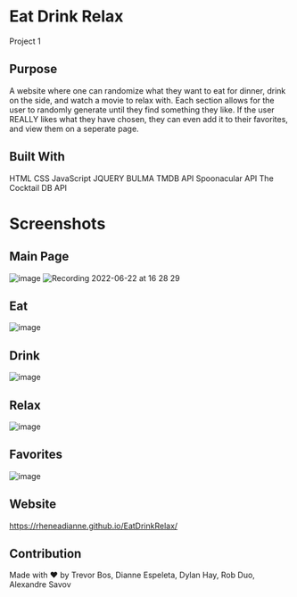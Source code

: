 # Eat Drink Relax
Project 1

## Purpose
A website where one can randomize what they want to eat for dinner, drink on the side, and watch a movie to relax with. Each section allows for the user to randomly
generate until they find something they like. If the user REALLY likes what they have chosen, they can even add it to their favorites, and view them on a seperate page.

## Built With
HTML
CSS
JavaScript
JQUERY
BULMA
TMDB API
Spoonacular API
The Cocktail DB API


# Screenshots

## Main Page
![image](https://user-images.githubusercontent.com/103614767/175129722-26c5f761-98ea-4f82-a4eb-f8fb35c08c88.png)
![Recording 2022-06-22 at 16 28 29](https://user-images.githubusercontent.com/103614767/175130127-cd7cf779-8386-44a7-ba1b-1d7ef4ea31a6.gif)

## Eat
![image](https://user-images.githubusercontent.com/103614767/175130206-7d168bc6-7810-48cb-ba21-6cc9ac99adc0.png)

## Drink
![image](https://user-images.githubusercontent.com/103614767/175130246-8636d39d-10e4-4733-b562-aba4b2bcd38d.png)

## Relax
![image](https://user-images.githubusercontent.com/103614767/175130298-8a7926d3-11e7-4f15-b437-9fcd19370c82.png)

## Favorites
![image](https://user-images.githubusercontent.com/103614767/175130055-c7de181c-7778-403a-8cc6-ba38b7387cbb.png)

## Website
https://rheneadianne.github.io/EatDrinkRelax/

## Contribution
Made with ❤️ by Trevor Bos, Dianne Espeleta, Dylan Hay, Rob Duo, Alexandre Savov
